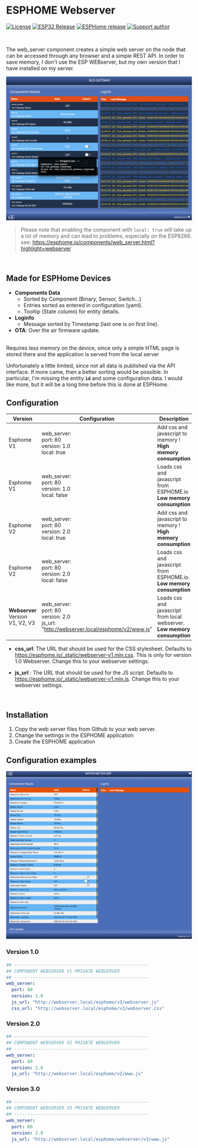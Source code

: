 # ESPHOME Webserver

[![License][license-shield]][license]
[![ESP32 Release](https://img.shields.io/github/v/release/zibous/ha-watermeter.svg?style=flat-square)](https://github.com/zibous/ha-watermeter/releases)
[![ESPHome release][esphome-release-shield]][esphome-release]
[![Support author][donate-me-shield]][donate-me]

[license-shield]: https://img.shields.io/static/v1?label=License&message=MIT&color=orange&logo=license
[license]: https://opensource.org/licenses/MIT

[esphome-release-shield]: https://img.shields.io/static/v1?label=ESPHome&message=2023.5.0&color=green&logo=esphome
[esphome-release]: https://GitHub.com/esphome/esphome/releases/

[open-in-vscode-shield]: https://img.shields.io/static/v1?label=+&message=Open+in+VSCode&color=blue&logo=visualstudiocode
[open-in-vscode]: https://open.vscode.dev/zibous/ha-watermeter

[donate-me-shield]: https://img.shields.io/static/v1?label=+&color=orange&message=Buy+me+a+coffee
[donate-me]: https://www.buymeacoff.ee/zibous

<br>

The web_server component creates a simple web server on the node that can be accessed through any browser and a simple REST API. 
In order to save memory, I don't use the ESP WEBserver, but my own version that I have installed on my server.

![ESPHOME-WEBSERVER3](../docs/webserver_3_0.png)


> Please note that enabling the component with `local: true` will take up a lot of memory and can lead to problems, especially on the ESP8266.
see: <https://esphome.io/components/web_server.html?highlight=webserver>

<br>

## Made for ESPHome Devices

- **Components Data**
	- Sorted by Component (Binary, Sensor, Switch...)
	- Entries sorted as entered in configuration (yaml). 
	- Tooltip (State column) for entity details.
- **Loginfo**
	- Message sorted by Timestamp (last one is on first line).
- **OTA**: Over the air firmware update.

<br>
Requires less memory on the device, since only a simple HTML page is stored there and the application is served from the local server

Unfortunately a little limited, since not all data is published via the API interface. If more came, then a better sorting would be possible. In particular, I'm missing the entity **`ìd`** and some configuration data. I would like more, but it will be a long time before this is done at ESPHome.
<br>

## Configuration

| Version |Configuration |Description |
| --- | ----------- | ----------- |
| Esphome V1 | web_server:<br> port: 80 <br>version: 1.0<br>local: true|  Add css and javascript to memory !  **High memory consumption**  |
| Esphome V1 | web_server:<br> port: 80 <br>version: 1.0<br>local: false |  Loads css and javascript from ESPHOME.io  **Low memory consumption**   |
| Esphome V2 | web_server:<br> port: 80 <br>version: 2.0<br>local: true|  Add css and javascript to memory ! **High memory consumption** |
| Esphome V2 | web_server:<br> port: 80 <br>version: 2.0<br>local: false |  Loads css and javascript from ESPHOME.io.  **Low memory consumption**   |
| **Webserver** Version V1, V2, V3 | web_server:<br> port: 80 <br>version: 2.0<br>js_url: "http://webserver.local/esphome/v2/www.js"|  Loads css and javascript from local webserver. **Low memory consumption**   |



 - **css_url**: The URL that should be used for the CSS stylesheet. Defaults to https://esphome.io/_static/webserver-v1.min.css. This is only for version 1.0 Webserver. Change this to your webserver settings.
 
 - **js_url** : The URL that should be used for the JS script. Defaults to https://esphome.io/_static/webserver-v1.min.js. Change this to your webserver settings.

<br> 

## Installation

1. Copy the web server files from Github to your web server. 
2. Change the settings in the ESPHOME application 
3. Create the ESPHOME application


## Configuration examples


![ESPHOME-WEBSERVER3](../docs/watermeter-webserver3.png)

### Version 1.0

```yaml
## ---------------------------------------------------
## COMPONENT WEBSERVER V1 PRIVATE WEBSERVER
## ---------------------------------------------------
web_server:
  port: 80
  version: 1.0
  js_url: "http://webserver.local/esphome/v3/webserver.js"
  css_url: "http://webserver.local/esphome/v3/webserver.css"
```

### Version 2.0

```yaml
## ---------------------------------------------------
## COMPONENT WEBSERVER V2 PRIVATE WEBSERVER
## ---------------------------------------------------
web_server:
  port: 80
  version: 2.0
  js_url: "http://webserver.local/esphome/v2/www.js"
```


### Version 3.0

```yaml
## ---------------------------------------------------
## COMPONENT WEBSERVER V3 PRIVATE WEBSERVER
## ---------------------------------------------------
web_server:
  port: 80
  version: 2.0
  js_url: "http://webserver.local/esphome/webserver/v3/www.js"
```
